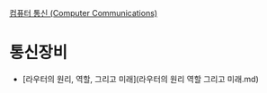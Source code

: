 [컴퓨터 통신 (Computer Communications)](../index.md)
# 통신장비
- [라우터의 원리, 역할, 그리고 미래](라우터의 원리 역할 그리고 미래.md)
